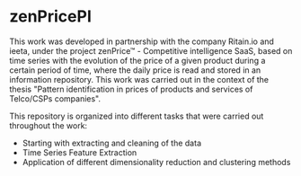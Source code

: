 # zenPricePI

This work was developed in partnership with the company Ritain.io and ieeta, under the project zenPrice™ - Competitive intelligence SaaS, based on time series with the evolution of the price of a given product during a certain period of time, where the daily price is read and stored in an information repository. This work was carried out in the context of the thesis "Pattern identification in prices of products and services of Telco/CSPs companies".

This repository is organized into different tasks that were carried out throughout the work:

* Starting with extracting and cleaning of the data
* Time Series Feature Extraction
* Application of different dimensionality reduction and clustering methods


